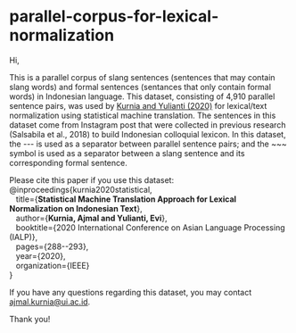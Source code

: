 # parallel-corpus-for-lexical-normalization

Hi,

This is a parallel corpus of slang sentences (sentences that may contain slang words) and formal sentences (sentances that only contain formal words) in Indonesian language. This dataset, consisting of 4,910 parallel sentence pairs, was used by <a href="https://colips.org/conferences/ialp2020/proceedings/papers/IALP2020_P32.pdf">Kurnia and Yulianti (2020)</a> for lexical/text normalization using statistical machine translation. The sentences in this dataset come from Instagram post that were collected in previous research (Salsabila et al., 2018) to build Indonesian colloquial lexicon. In this dataset, the --- is used as a separator between parallel sentence pairs; and the ~~~ symbol is used as a separator between a slang sentence and its corresponding formal sentence.


Please cite this paper if you use this dataset:<br>
@inproceedings{kurnia2020statistical,<br>
&nbsp;&nbsp;  title={<b>Statistical Machine Translation Approach for Lexical Normalization on Indonesian Text</b>},<br>
&nbsp;&nbsp;  author={<b>Kurnia, Ajmal and Yulianti, Evi</b>},<br>
&nbsp;&nbsp;  booktitle={2020 International Conference on Asian Language Processing (IALP)},<br>
&nbsp;&nbsp;  pages={288--293},<br>
&nbsp;&nbsp;  year={2020},<br>
&nbsp;&nbsp;  organization={IEEE}<br>
}


If you have any questions regarding this dataset, you may contact ajmal.kurnia@ui.ac.id.

Thank you!

